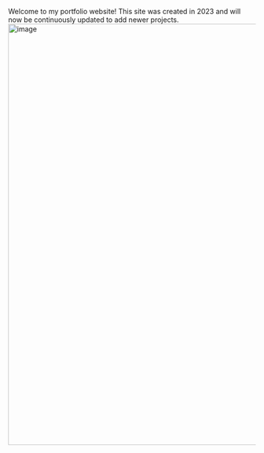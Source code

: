 Welcome to my portfolio website! This site was created in 2023 and will now be continuously updated to add newer projects.
<img width="1641" height="857" alt="image" src="https://github.com/user-attachments/assets/90610a6d-08ce-47ff-bd8e-67c2f88ba516" />
